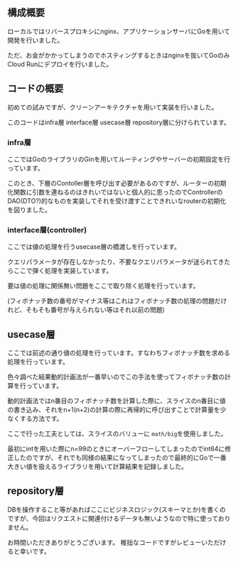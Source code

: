 ## 構成概要

ローカルではリバースプロキシにnginx、アプリケーションサーバにGoを用いて開発を行いました。

ただ、お金がかかってしまうのでホスティングするときはnginxを抜いてGoのみCloud Runにデプロイを行いました。

## コードの概要

初めての試みですが、クリーンアーキテクチャを用いて実装を行いました。

このコードはinfra層 interface層 usecase層 repository層に分けられています。

### infra層

ここではGoのライブラリのGinを用いてルーティングやサーバーの初期設定を行っています。

このとき、下層のContoller層を呼び出す必要があるのですが、ルーターの初期化関数に引数を連ねるのはきれいではないと個人的に思ったのでControllerのDAO(DTO?)的なものを実装してそれを受け渡すことできれいなrouterの初期化を図りました。

### interface層(controller)

ここでは値の処理を行うusecase層の橋渡しを行っています。

クエリパラメータが存在しなかったり、不要なクエリパラメータが送られてきたらここで弾く処理を実装しています。

要は値の処理に関係無い問題をここで取り除く処理を行っています。

(フィボナッチ数の番号がマイナス等はこれはフィボナッチ数の処理の問題だけれど、そもそも番号が与えられない等はそれ以前の問題)

## usecase層
ここでは前述の通り値の処理を行っています。すなわちフィボナッチ数を求める処理を行っています。

色々調べた結果動的計画法が一番早いのでこの手法を使ってフィボナッチ数の計算を行っています。

動的計画法ではn番目のフィボナッチ数を計算した際に、スライスのn番目に値の書き込み、それをn+1(n+2)の計算の際に再帰的に呼び出すことで計算量を少なくする方法です。

ここで行った工夫としては、スライスのバリューに `math/big`を使用しました。

最初にintを用いた際にn=99のときにオーバーフローしてしまったのでint64に修正したのですが、それでも同様の結果になってしまったので最終的にGoで一番大きい値を扱えるライブラリを用いて計算結果を記録しました。

## repository層
DBを操作すること等があればここにビジネスロジック(スキーマとか)を書くのですが、今回はリクエストに関連付けるデータも無いようなので特に使っておりません。


お時間いただきありがとうございます。
稚拙なコードですがレビューいただけると幸いです。
